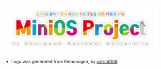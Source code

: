 ![](MiniOSProject.png)



* Logo was generated from Kemonogen, by [cstria0106](https://cstria0106.github.io/kemonogen/)
